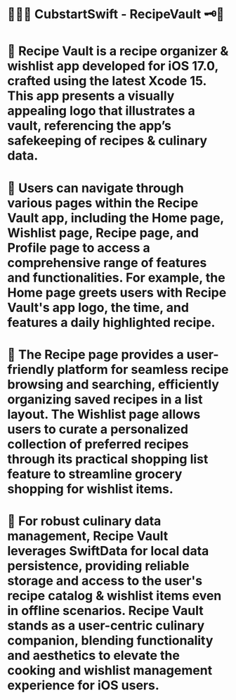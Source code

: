 # 🍲👩‍🍳 CubstartSwift - RecipeVault 🗝️📱

# 🌟 Recipe Vault is a recipe organizer & wishlist app developed for iOS 17.0, crafted using the latest Xcode 15. This app presents a visually appealing logo that illustrates a vault, referencing the app’s safekeeping of recipes & culinary data.

# 🌟 Users can navigate through various pages within the Recipe Vault app, including the Home page, Wishlist page, Recipe page, and Profile page to access a comprehensive range of features and functionalities. For example, the Home page greets users with Recipe Vault's app logo, the time, and features a daily highlighted recipe. 

# 🌟 The Recipe page provides a user-friendly platform for seamless recipe browsing and searching, efficiently organizing saved recipes in a list layout. The Wishlist page allows users to curate a personalized collection of preferred recipes through its practical shopping list feature to streamline grocery shopping for wishlist items.

# 🌟 For robust culinary data management, Recipe Vault leverages SwiftData for local data persistence, providing reliable storage and access to the user's recipe catalog & wishlist items even in offline scenarios. Recipe Vault stands as a user-centric culinary companion, blending functionality and aesthetics to elevate the cooking and wishlist management experience for iOS users. 

